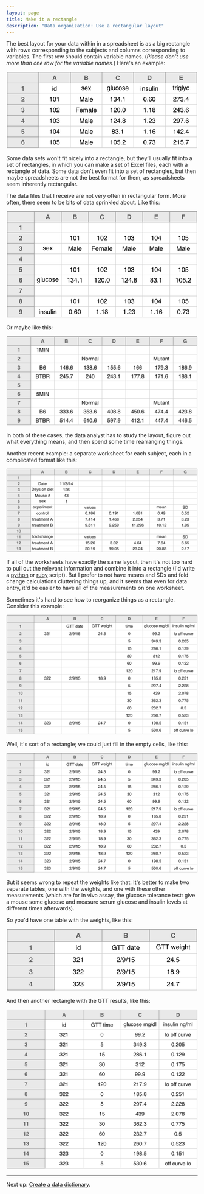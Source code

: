 ```yaml
---
layout: page
title: Make it a rectangle
description: "Data organization: Use a rectangular layout"
---
```





The best layout for your data within in a spreadsheet is as a big
rectangle with rows corresponding to the subjects and columns
corresponding to variables. The first row should contain variable
names. (*Please don't use more than one row for the variable names.*)
Here's an example:

![plot of chunk example_rectangle](Figs/no_empty_cells-example_rectangle-1.svg) 

Some data sets won't fit nicely into a rectangle, but they'll usually
fit into a set of rectangles, in which you can make a set of Excel files,
each with a rectangle of data. Some data don't even fit into a set of
rectangles, but then maybe spreadsheets are not the best format for
them, as spreadsheets seem inherently rectangular.

The data files that I receive are not very often in rectangular
form. More often, there seem to be bits of data sprinkled about.
Like this:

![plot of chunk bad_example_1](Figs/no_empty_cells-bad_example_1-1.svg) 

Or maybe like this:

![plot of chunk bad_example_2](Figs/no_empty_cells-bad_example_2-1.svg) 

In both of these cases, the data analyst has to study the layout, figure out
what everything means, and then spend some time rearranging things.

Another recent example: a separate worksheet for each subject, each in
a complicated format like this:

![plot of chunk bad_example_3](Figs/no_empty_cells-bad_example_3-1.svg) 

If all of the worksheets have exactly the same layout, then it's not
too hard to pull out the relevant information and combine it into a
rectangle (I'd write a [python](https://www.python.org) or
[ruby](https://www.ruby-lang.org) script). But I prefer to not have
means and SDs and fold change calculations cluttering things up, and
it seems that even for data entry, it'd be easier to have all of the
measurements on one worksheet.

Sometimes it's hard to see how to reorganize things as a
rectangle. Consider this example:

![plot of chunk bad_example_4](Figs/no_empty_cells-bad_example_4-1.svg) 

Well, it's sort of a rectangle; we could just fill in the empty cells,
like this:

![plot of chunk bad_example_4_filled](Figs/no_empty_cells-bad_example_4_filled-1.svg) 

But it seems wrong to repeat the weights like that. It's better to
make two separate tables, one with the weights, and one with these
other measurements (which are for in vivo assay, the glucose tolerance
test: give a mouse some glucose and measure serum glucose and insulin
levels at different times afterwards).

So you'd have one table with the weights, like this:

![plot of chunk bad_example_4_weights](Figs/no_empty_cells-bad_example_4_weights-1.svg) 

And then another rectangle with the GTT results, like this:

![plot of chunk bad_example_4_gtt](Figs/no_empty_cells-bad_example_4_gtt-1.svg) 

---

Next up: [Create a data dictionary](dictionary.html).

